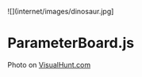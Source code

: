 
![](internet/images/dinosaur.jpg]

ParameterBoard.js
=================

Photo on <a href="https://visualhunt.com/re6/3b8d7740">VisualHunt.com</a>